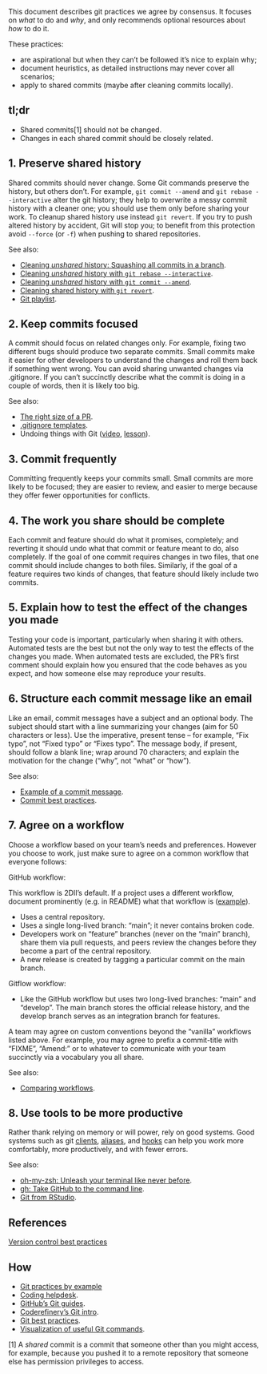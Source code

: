 
This document describes git practices we agree by consensus. It focuses
on *what* to do and *why*, and only recommends optional resources about
*how* to do it.

These practices:

-   are aspirational but when they can’t be followed it’s nice to
    explain why;
-   document heuristics, as detailed instructions may never cover all
    scenarios;
-   apply to shared commits (maybe after cleaning commits locally).

## tl;dr

-   Shared commits[1] should not be changed.
-   Changes in each shared commit should be closely related.

## 1. Preserve shared history

Shared commits should never change. Some Git commands preserve the
history, but others don’t. For example, `git commit --amend` and
`git rebase --interactive` alter the git history; they help to overwrite
a messy commit history with a cleaner one; you should use them only
before sharing your work. To cleanup shared history use instead
`git revert`. If you try to push altered history by accident, Git will
stop you; to benefit from this protection avoid `--force` (or `-f`) when
pushing to shared repositories.

See also:

-   [Cleaning *unshared* history: Squashing all commits in a
    branch](https://youtu.be/08dhy3Zoob4).
-   [Cleaning *unshared* history with
    `git rebase --interactive`](https://youtu.be/cMI8p1XhMzA).
-   [Cleaning *unshared* history with
    `git commit --amend`](https://youtu.be/539pfVfr7OI).
-   [Cleaning shared history with
    `git revert`](https://youtu.be/A8Ld6iDqc3w).
-   [Git
    playlist](https://www.youtube.com/playlist?list=PLvgdJdJDL-AOHkwiaMvYhPKVjiD9vzZIo).

## 2. Keep commits focused

A commit should focus on related changes only. For example, fixing two
different bugs should produce two separate commits. Small commits make
it easier for other developers to understand the changes and roll them
back if something went wrong. You can avoid sharing unwanted changes via
.gitignore. If you can’t succinctly describe what the commit is doing in
a couple of words, then it is likely too big.

See also:

-   [The right size of a
    PR](https://github.com/2DegreesInvesting/practices/discussions/3).
-   [.gitignore templates](https://github.com/github/gitignore).
-   Undoing things with Git ([video](https://youtu.be/dZOfEF19yDk),
    [lesson](https://coderefinery.github.io/git-intro/05-undoing)).

## 3. Commit frequently

Committing frequently keeps your commits small. Small commits are more
likely to be focused; they are easier to review, and easier to merge
because they offer fewer opportunities for conflicts.

## 4. The work you share should be complete

Each commit and feature should do what it promises, completely; and
reverting it should undo what that commit or feature meant to do, also
completely. If the goal of one commit requires changes in two files,
that one commit should include changes to both files. Similarly, if the
goal of a feature requires two kinds of changes, that feature should
likely include two commits.

## 5. Explain how to test the effect of the changes you made

Testing your code is important, particularly when sharing it with
others. Automated tests are the best but not the only way to test the
effects of the changes you made. When automated tests are excluded, the
PR’s first comment should explain how you ensured that the code behaves
as you expect, and how someone else may reproduce your results.

## 6. Structure each commit message like an email

Like an email, commit messages have a subject and an optional body. The
subject should start with a line summarizing your changes (aim for 50
characters or less). Use the imperative, present tense – for example,
“Fix typo”, not “Fixed typo” or “Fixes typo”. The message body, if
present, should follow a blank line; wrap around 70 characters; and
explain the motivation for the change (“why”, not “what” or “how”).

See also:

-   [Example of a commit
    message](https://github.com/2DegreesInvesting/resources/issues/74).
-   [Commit best
    practices](https://r-pkgs.org/git.html#commit-best-practices).

## 7. Agree on a workflow

Choose a workflow based on your team’s needs and preferences. However
you choose to work, just make sure to agree on a common workflow that
everyone follows:

GitHub workflow:

This workflow is 2DII’s default. If a project uses a different workflow,
document prominently (e.g. in README) what that workflow is
([example](https://github.com/github/gitignore#contributing-workflow)).

-   Uses a central repository.
-   Uses a single long-lived branch: “main”; it never contains broken
    code.
-   Developers work on “feature” branches (never on the “main” branch),
    share them via pull requests, and peers review the changes before
    they become a part of the central repository.
-   A new release is created by tagging a particular commit on the main
    branch.

Gitflow workflow:

-   Like the GitHub workflow but uses two long-lived branches: “main”
    and “develop”. The main branch stores the official release history,
    and the develop branch serves as an integration branch for features.

A team may agree on custom conventions beyond the “vanilla” workflows
listed above. For example, you may agree to prefix a commit-title with
“FIXME”, “Amend:” or to whatever to communicate with your team
succinctly via a vocabulary you all share.

See also:

-   [Comparing
    workflows](https://www.atlassian.com/git/tutorials/comparing-workflows).

## 8. Use tools to be more productive

Rather thank relying on memory or will power, rely on good systems. Good
systems such as git
[clients](https://happygitwithr.com/git-client.html),
[aliases](https://git-scm.com/book/en/v2/Git-Basics-Git-Aliases), and
[hooks](https://git-scm.com/book/en/v2/Customizing-Git-Git-Hooks) can
help you work more comfortably, more productively, and with fewer
errors.

See also:

-   [oh-my-zsh: Unleash your terminal like never
    before](https://ohmyz.sh/).
-   [gh: Take GitHub to the command line](https://cli.github.com/).
-   [Git from
    RStudio](https://rstudio.com/resources/webinars/managing-part-2-github-and-rstudio/).

## References

[Version control best
practices](https://www.git-tower.com/blog/version-control-best-practices/)

## How

-   [Git practices by example](TODO)
-   [Coding
    helpdesk](https://github.com/2DegreesInvesting/coding-helpdesk#coding-helpdesk).
-   [GitHub’s Git guides](https://github.com/git-guides/).
-   [Coderefinery’s Git
    intro](https://coderefinery.github.io/git-intro/).
-   [Git best practices](https://bit.ly/book-git-in-practice).  
-   [Visualization of useful Git
    commands](https://dev.to/lydiahallie/cs-visualized-useful-git-commands-37p1).

[1] A *shared* commit is a commit that someone other than you might
access, for example, because you pushed it to a remote repository that
someone else has permission privileges to access.
